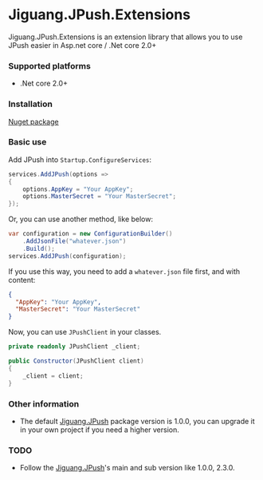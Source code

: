 # Jiguang.JPush.Extensions

Jiguang.JPush.Extensions is an extension library that allows you to use JPush easier in Asp.net core / .Net core 2.0+

### Supported platforms

- .Net core 2.0+

### Installation

[Nuget package](https://www.nuget.org/packages/Jiguang.JPush.Extensions/)

### Basic use

Add JPush into `Startup.ConfigureServices`:

```c#
services.AddJPush(options =>
{
    options.AppKey = "Your AppKey";
    options.MasterSecret = "Your MasterSecret";
});
```

Or, you can use another method, like below:

```c#
var configuration = new ConfigurationBuilder()
    .AddJsonFile("whatever.json")
    .Build();
services.AddJPush(configuration);
```

If you use this way, you need to add a `whatever.json` file first, and with content:

```json
{
  "AppKey": "Your AppKey",
  "MasterSecret": "Your MasterSecret"
}
```

Now, you can use `JPushClient` in your classes.

```c#
private readonly JPushClient _client;

public Constructor(JPushClient client)
{
    _client = client;
}
```

### Other information

-  The default [Jiguang.JPush](https://www.nuget.org/packages/Jiguang.JPush/1.0.0) package version is 1.0.0, you can upgrade it in your own project if you need a higher version.

### TODO

- Follow the [Jiguang.JPush](https://github.com/jpush/jpush-api-csharp-client)'s main and sub version like 1.0.0, 2.3.0.